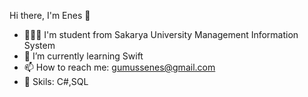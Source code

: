Hi there, I'm Enes 👋

- 👩🏼‍🎓 I'm student from Sakarya University Management Information System
- 🌱 I’m currently learning Swift
- 📫 How to reach me: gumussenes@gmail.com
- 🔭 Skils: C#,SQL
